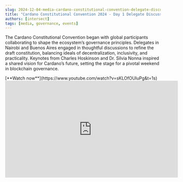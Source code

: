 ```yaml
---
slug: 2024-12-04-media-cardano-constitutional-convention-delegate-discussions
title: "Cardano Constitutional Convention 2024 - Day 1 Delegate Discussions"
authors: [intersect]
tags: [media, governance, events]
---
```


The Cardano Constitutional Convention began with global participants collaborating to shape the ecosystem’s governance principles. Delegates in Nairobi and Buenos Aires engaged in thoughtful discussions to refine the draft constitution, balancing ideals of decentralization, inclusivity, and practicality. Keynotes from Charles Hoskinson and Dr. Silvia Nonna inspired a shared vision for Cardano’s future, setting the stage for a pivotal weekend in blockchain governance.

<div style={{ textAlign: 'right' }}>
[**Watch now**](https://www.youtube.com/watch?v=sKLOfOUIuPg&t=1s)
</div>

<iframe width="560" height="315" src="https://www.youtube.com/embed/sKLOfOUIuPg?si=NUjBAOdJlH9nMcVr" title="YouTube video player" frameborder="0" allow="accelerometer; autoplay; clipboard-write; encrypted-media; gyroscope; picture-in-picture; web-share" referrerpolicy="strict-origin-when-cross-origin" allowfullscreen></iframe>